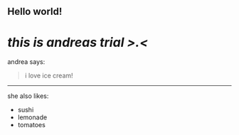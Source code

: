 ## **Hello world!** ##
# *this is andreas trial >.<* #
andrea says:
> i love ice cream!
---
she also likes:
* sushi
* lemonade
* tomatoes

